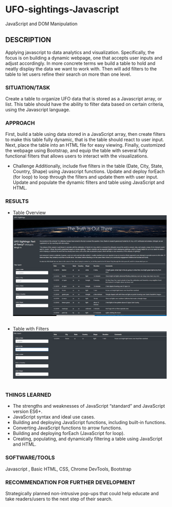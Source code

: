 # UFO-sightings-Javascript
JavaScript and DOM Manipulation

## DESCRIPTION
Applying javascript to data analytics and visualization. Specifically, the focus is on building a dynamic webpage, one that accepts user inputs and adjust accordingly. In more concrete terms we build a table to hold and neatly display the data we want to work with. 
Then will add filters to the table to let users refine their search on more than one level.

### SITUATION/TASK
Create a table to organize UFO data that is stored as a Javascript array, or list. This table should have the ability to filter data based on certain criteria, using the Javascript language.

### APPROACH
First, build a table using data stored in a JavaScript array, then create filters to make this table fully dynamic, that is the table should react to user input. Next, place the table into an HTML file for easy viewing. Finally, customized the webpage using Bootstrap, and equip the table with several fully functional filters that allows users to interact with the visualizations.

* Challenge
Additionally, include five filters in the table (Date, City, State, Country, Shape) using Javascript functions. Update and deploy  forEach (for loop) to loop through the filters and update them with user input. Update and populate the dynamic filters and table using JavaScript and HTML.

### RESULTS

* Table Overview
<img align="center" width="650" src="/static/images/UFO_unfiltered.PNG"><br/><br/>

* Table with Filters
<img align="center" width="650" src="/static/images/UFO_filtered.PNG"><br/><br/>

### THINGS LEARNED
* The strengths and weaknesses of JavaScript “standard” and JavaScript version ES6+.
* JavaScript syntax and ideal use cases.
* Building and deploying JavaScript functions, including built-in functions.
* Converting JavaScript functions to arrow functions.
* Building and deploying forEach (JavaScript for loop).
* Creating, populating, and dynamically filtering a table using JavaScript and HTML.

### SOFTWARE/TOOLS
Javascript , Basic HTML, CSS, Chrome DevTools, Bootstrap

### RECOMMENDATION FOR FURTHER DEVELOPMENT 
Strategically planned non-intrusive pop-ups that could help educate and take readers/users to the next step of their search.

